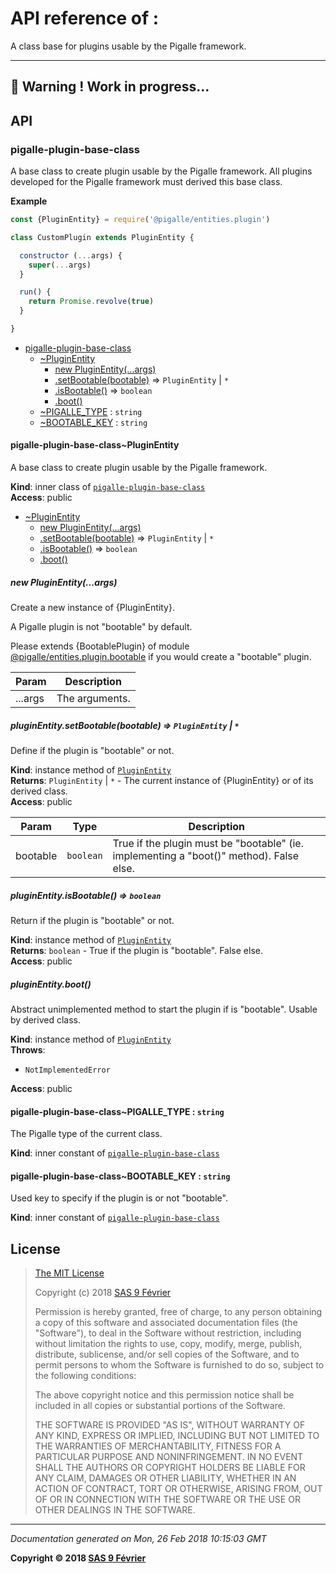 # API reference of :

A class base for plugins usable by the Pigalle framework.

---
&#x1F34E; **__Warning !__ Work in progress...**
---
## API

<a name="module_pigalle-plugin-base-class"></a>

### pigalle-plugin-base-class
A base class to create plugin usable by the Pigalle framework. All plugins developed for the Pigalle framework must derived this base class.

**Example**  
```js
const {PluginEntity} = require('@pigalle/entities.plugin')

class CustomPlugin extends PluginEntity {

  constructor (...args) {
    super(...args)
  }

  run() {
    return Promise.revolve(true)
  }

}
```

* [pigalle-plugin-base-class](#module_pigalle-plugin-base-class)
    * [~PluginEntity](#module_pigalle-plugin-base-class..PluginEntity)
        * [new PluginEntity(...args)](#new_module_pigalle-plugin-base-class..PluginEntity_new)
        * [.setBootable(bootable)](#module_pigalle-plugin-base-class..PluginEntity+setBootable) ⇒ <code>PluginEntity</code> \| <code>\*</code>
        * [.isBootable()](#module_pigalle-plugin-base-class..PluginEntity+isBootable) ⇒ <code>boolean</code>
        * [.boot()](#module_pigalle-plugin-base-class..PluginEntity+boot)
    * [~PIGALLE_TYPE](#module_pigalle-plugin-base-class..PIGALLE_TYPE) : <code>string</code>
    * [~BOOTABLE_KEY](#module_pigalle-plugin-base-class..BOOTABLE_KEY) : <code>string</code>

<a name="module_pigalle-plugin-base-class..PluginEntity"></a>

#### pigalle-plugin-base-class~PluginEntity
A base class to create plugin usable by the Pigalle framework.

**Kind**: inner class of [<code>pigalle-plugin-base-class</code>](#module_pigalle-plugin-base-class)  
**Access**: public  

* [~PluginEntity](#module_pigalle-plugin-base-class..PluginEntity)
    * [new PluginEntity(...args)](#new_module_pigalle-plugin-base-class..PluginEntity_new)
    * [.setBootable(bootable)](#module_pigalle-plugin-base-class..PluginEntity+setBootable) ⇒ <code>PluginEntity</code> \| <code>\*</code>
    * [.isBootable()](#module_pigalle-plugin-base-class..PluginEntity+isBootable) ⇒ <code>boolean</code>
    * [.boot()](#module_pigalle-plugin-base-class..PluginEntity+boot)

<a name="new_module_pigalle-plugin-base-class..PluginEntity_new"></a>

##### new PluginEntity(...args)
Create a new instance of {PluginEntity}.

A Pigalle plugin is not "bootable" by default.

Please extends {BootablePlugin} of module [@pigalle/entities.plugin.bootable](https://github.com/pigalle-io/pigalle.entities.plugin.bootable)
if you would create a "bootable" plugin.


| Param | Description |
| --- | --- |
| ...args | The arguments. |

<a name="module_pigalle-plugin-base-class..PluginEntity+setBootable"></a>

##### pluginEntity.setBootable(bootable) ⇒ <code>PluginEntity</code> \| <code>\*</code>
Define if the plugin is "bootable" or not.

**Kind**: instance method of [<code>PluginEntity</code>](#module_pigalle-plugin-base-class..PluginEntity)  
**Returns**: <code>PluginEntity</code> \| <code>\*</code> - The current instance of {PluginEntity} or of its derived class.  
**Access**: public  

| Param | Type | Description |
| --- | --- | --- |
| bootable | <code>boolean</code> | True if the plugin must be "bootable" (ie. implementing a "boot()" method). False else. |

<a name="module_pigalle-plugin-base-class..PluginEntity+isBootable"></a>

##### pluginEntity.isBootable() ⇒ <code>boolean</code>
Return if the plugin is "bootable" or not.

**Kind**: instance method of [<code>PluginEntity</code>](#module_pigalle-plugin-base-class..PluginEntity)  
**Returns**: <code>boolean</code> - True if the plugin is "bootable". False else.  
**Access**: public  
<a name="module_pigalle-plugin-base-class..PluginEntity+boot"></a>

##### pluginEntity.boot()
Abstract unimplemented method to start the plugin if is "bootable". Usable by derived class.

**Kind**: instance method of [<code>PluginEntity</code>](#module_pigalle-plugin-base-class..PluginEntity)  
**Throws**:

- <code>NotImplementedError</code> 

**Access**: public  
<a name="module_pigalle-plugin-base-class..PIGALLE_TYPE"></a>

#### pigalle-plugin-base-class~PIGALLE_TYPE : <code>string</code>
The Pigalle type of the current class.

**Kind**: inner constant of [<code>pigalle-plugin-base-class</code>](#module_pigalle-plugin-base-class)  
<a name="module_pigalle-plugin-base-class..BOOTABLE_KEY"></a>

#### pigalle-plugin-base-class~BOOTABLE_KEY : <code>string</code>
Used key to specify if the plugin is or not "bootable".

**Kind**: inner constant of [<code>pigalle-plugin-base-class</code>](#module_pigalle-plugin-base-class)  
## <a name="license"> License

>
> [The MIT License](https://opensource.org/licenses/MIT)
>
> Copyright (c) 2018 [SAS 9 Février](https://9fevrier.com/)
>
> Permission is hereby granted, free of charge, to any person obtaining a copy
> of this software and associated documentation files (the "Software"), to deal
> in the Software without restriction, including without limitation the rights
> to use, copy, modify, merge, publish, distribute, sublicense, and/or sell
> copies of the Software, and to permit persons to whom the Software is
> furnished to do so, subject to the following conditions:
>
> The above copyright notice and this permission notice shall be included in all
> copies or substantial portions of the Software.
>
> THE SOFTWARE IS PROVIDED "AS IS", WITHOUT WARRANTY OF ANY KIND, EXPRESS OR
> IMPLIED, INCLUDING BUT NOT LIMITED TO THE WARRANTIES OF MERCHANTABILITY,
> FITNESS FOR A PARTICULAR PURPOSE AND NONINFRINGEMENT. IN NO EVENT SHALL THE
>AUTHORS OR COPYRIGHT HOLDERS BE LIABLE FOR ANY CLAIM, DAMAGES OR OTHER
> LIABILITY, WHETHER IN AN ACTION OF CONTRACT, TORT OR OTHERWISE, ARISING FROM,
> OUT OF OR IN CONNECTION WITH THE SOFTWARE OR THE USE OR OTHER DEALINGS IN THE
> SOFTWARE.
>

***

_Documentation generated on Mon, 26 Feb 2018 10:15:03 GMT_

**Copyright &copy; 2018 [SAS 9 Février](https://9fevrier.com/)**
